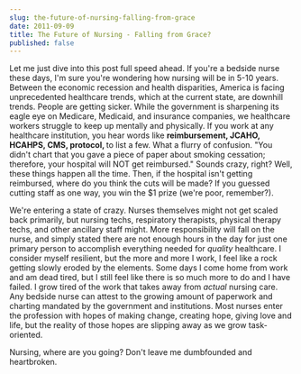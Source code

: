 ```yaml
---
slug: the-future-of-nursing-falling-from-grace
date: 2011-09-09
title: The Future of Nursing - Falling from Grace?
published: false
---
```

Let me just dive into this post full speed ahead. If you're a bedside nurse these days, I'm sure you're wondering how nursing will be in 5-10 years. Between the economic recession and health disparities, America is facing unprecedented healthcare trends, which at the current state, are downhill trends. People are getting sicker. While the government is sharpening its eagle eye on Medicare, Medicaid, and insurance companies, we healthcare workers struggle to keep up mentally and physically. If you work at any healthcare institution, you hear words like <strong>reimbursement, JCAHO, HCAHPS, CMS, protocol, </strong>to list a few. What a flurry of confusion. "You didn't chart that you gave a piece of paper about smoking cessation; therefore, your hospital will NOT get reimbursed." Sounds crazy, right? Well, these things happen all the time. Then, if the hospital isn't getting reimbursed, where do you think the cuts will be made? If you guessed cutting staff as one way, you win the $1 prize (we're poor, remember?).

We're entering a state of crazy. Nurses themselves might not get scaled back primarily, but nursing techs, respiratory therapists, physical therapy techs, and other ancillary staff might. More responsibility will fall on the nurse, and simply stated there are not enough hours in the day for just one primary person to accomplish everything needed for <em>quality</em> healthcare. I consider myself resilient, but the more and more I work, I feel like a rock getting slowly eroded by the elements. Some days I come home from work and am dead tired, but I still feel like there is so much more to do and I have failed. I grow tired of the work that takes away from <em>actual</em> nursing care. Any bedside nurse can attest to the growing amount of paperwork and charting mandated by the government and institutions. Most nurses enter the profession with hopes of making change, creating hope, giving love and life, but the reality of those hopes are slipping away as we grow task-oriented.

Nursing, where are you going? Don't leave me dumbfounded and heartbroken.